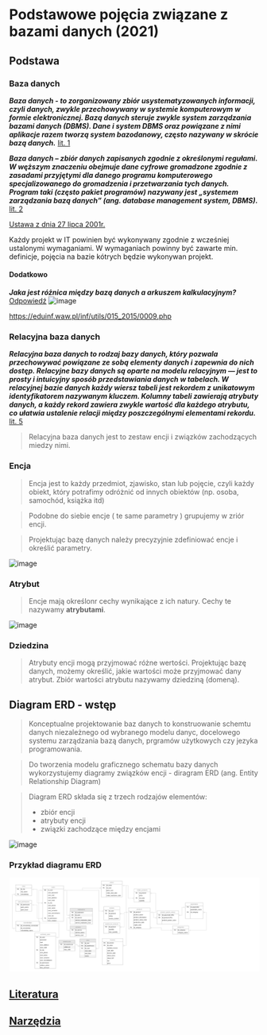 # Podstawowe pojęcia związane z bazami danych (2021)

## Podstawa

### Baza danych 

***Baza danych - to zorganizowany zbiór usystematyzowanych informacji, czyli danych, zwykle przechowywany w systemie komputerowym w formie elektronicznej. Bazą danych steruje zwykle system zarządzania bazami danych (DBMS). Dane i system DBMS oraz powiązane z nimi aplikacje razem tworzą system bazodanowy, często nazywany w skrócie bazą danych.***
[lit. 1](https://www.oracle.com/pl/database/what-is-database/)

***Baza danych – zbiór danych zapisanych zgodnie z określonymi regułami. W węższym znaczeniu obejmuje dane cyfrowe gromadzone zgodnie z zasadami przyjętymi dla danego programu komputerowego specjalizowanego do gromadzenia i przetwarzania tych danych. Program taki (często pakiet programów) nazywany jest „systemem zarządzania bazą danych” (ang. database management system, DBMS).***
[lit. 2](https://pl.wikipedia.org/wiki/Baza_danych)

[Ustawa z dnia 27 lipca 2001r.](http://isap.sejm.gov.pl/isap.nsf/download.xsp/WDU20011281402/T/D20011402L.pdf)

Każdy projekt w IT powinien być wykonywany zgodnie z wcześniej ustalonymi wymaganiami. W wymaganiach powinny być zawarte min. definicje, pojęcia na bazie kótrych będzie wykonywan projekt.

#### Dodatkowo
***Jaka jest różnica między bazą danych a arkuszem kalkulacyjnym?***
[Odpowiedź](https://www.oracle.com/pl/database/what-is-database/)
![image](https://user-images.githubusercontent.com/26519123/132105452-401fa3fb-b03b-4240-bf57-ecee210c34fc.png)

https://eduinf.waw.pl/inf/utils/015_2015/0009.php

### Relacyjna baza danych

***Relacyjna baza danych to rodzaj bazy danych, który pozwala przechowywać powiązane ze sobą elementy danych i zapewnia do nich dostęp. Relacyjne bazy danych są oparte na modelu relacyjnym — jest to prosty i intuicyjny sposób przedstawiania danych w tabelach. W relacyjnej bazie danych każdy wiersz tabeli jest rekordem z unikatowym identyfikatorem nazywanym kluczem. Kolumny tabeli zawierają atrybuty danych, a każdy rekord zawiera zwykle wartość dla każdego atrybutu, co ułatwia ustalenie relacji między poszczególnymi elementami rekordu.***
[lit. 5](https://www.oracle.com/pl/database/what-is-a-relational-database/)


> Relacyjna baza danych jest to zestaw encji i związków zachodzących miedzy nimi.


### Encja

> Encja jest to każdy przedmiot, zjawisko, stan lub pojęcie, czyli każdy obiekt, który potrafimy odróżnić od innych obiektów (np. osoba, samochód, książka itd)

> Podobne do siebie encje ( te same parametry ) grupujemy w zriór encji. 

> Projektując bazę danych należy precyzyjnie zdefiniować encje i określić parametry.

![image](https://user-images.githubusercontent.com/26519123/132177912-e84d5700-56e0-4730-a83c-535730d25625.png)

### Atrybut

> Encje mają określonr cechy wynikające z ich natury. Cechy te nazywamy **atrybutami**.  

![image](https://user-images.githubusercontent.com/26519123/132178385-7a460559-f6b6-42e3-9d02-880c67980e8b.png)


### Dziedzina

> Atrybuty encji mogą przyjmować różne wertości. Projektując bazę danych, możemy określić, jakie wartości może przyjmować dany atrybut. Zbiór wartości atrybutu nazywamy dziedziną (domeną).

## Diagram ERD - wstęp

> Konceptualne projektowanie baz danych to konstruowanie schemtu danych niezależnego od wybranego modelu danyc, docelowego systemu zarządzania bazą danych, prgramów użytkowych czy jezyka programowania.

> Do tworzenia modelu graficznego schematu bazy danych wykorzystujemy diagramy związków encji - diragram ERD (ang. Entity Relationship Diagram)

> Diagram ERD składa się z trzech rodzajów elementów:
> - zbiór encji
> - atrybuty encji
> - związki zachodzące między encjami 

![image](https://user-images.githubusercontent.com/26519123/132180556-039f0428-0ad2-4c3c-a7ad-0a35f745597a.png)

### Przykład diagramu ERD

![image](database-erd-ex1.png)

## [Literatura](literature.md)

## [Narzędzia](utils.md)
